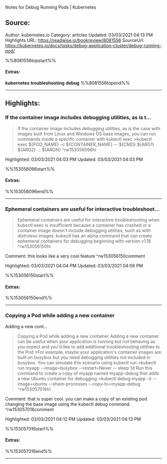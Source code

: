 Notes for Debug Running Pods | Kubernetes

## Source:
Author: kubernetes.io
Category: articles
Updated: 03/03/2021 04:13 PM
Highlights URL: https://readwise.io/bookreview/8081556
SourceUrl: https://kubernetes.io/docs/tasks/debug-application-cluster/debug-running-pod/

%%8081556topstart%%
#### Extras:
**kubernetes** **troubleshooting** **debug**
%%8081556topend%%
 
-----
 ## Highlights:

### If the container image includes debugging utilities, as is t...
>If the container image includes debugging utilities, as is the case with images built from Linux and Windows OS base images, you can run commands inside a specific container with kubectl exec
&gt;kubectl exec ${POD_NAME} -c ${CONTAINER_NAME} -- ${CMD} ${ARG1} ${ARG2} ... ${ARGN} ^rw153056096hl


Highlighted: 03/03/2021 04:03 PM
Updated: 03/03/2021 04:03 PM

%%153056096start%%
#### Extras:




%%153056096end%%

------

### Ephemeral containers are useful for interactive troubleshoot...
>Ephemeral containers are useful for interactive troubleshooting when kubectl exec is insufficient because a container has crashed or a container image doesn&#39;t include debugging utilities, such as with distroless images. kubectl has an alpha command that can create ephemeral containers for debugging beginning with version v1.18 ^rw153056150hl

Comment: this looks like a very cool feature ^rw153056150comment

Highlighted: 03/03/2021 04:04 PM
Updated: 03/03/2021 04:06 PM

%%153056150start%%
#### Extras:




%%153056150end%%

------

### Copying a Pod while adding a new container
Adding a new cont...
>Copying a Pod while adding a new container
Adding a new container can be useful when your application is running but not behaving as you expect and you&#39;d like to add additional troubleshooting utilities to the Pod
&gt;For example, maybe your application&#39;s container images are built on busybox but you need debugging utilities not included in busybox. You can simulate this scenario using kubectl run
&gt;kubectl run myapp --image=busybox --restart=Never -- sleep 1d
Run this command to create a copy of myapp named myapp-debug that adds a new Ubuntu container for debugging
&gt;kubectl debug myapp -it --image=ubuntu --share-processes --copy-to=myapp-debug ^rw153057016hl

Comment: that is super cool. you can make a copy of an existing pod changing the base image using the kubectl debug command. ^rw153057016comment

Highlighted: 03/03/2021 04:12 PM
Updated: 03/03/2021 04:13 PM

%%153057016start%%
#### Extras:



%%153057016end%%

------

